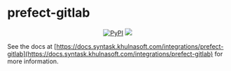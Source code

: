 # prefect-gitlab

<p align="center">
    <a href="https://pypi.python.org/pypi/prefect-gitlab/" alt="PyPI version">
        <img alt="PyPI" src="https://img.shields.io/pypi/v/prefect-gitlab?color=26272B&labelColor=090422"></a>
    <a href="https://pepy.tech/badge/prefect-gitlab/" alt="Downloads">
        <img src="https://img.shields.io/pypi/dm/prefect-gitlab?color=26272B&labelColor=090422" /></a>
</p>

See the docs at [https://docs.syntask.khulnasoft.com/integrations/prefect-gitlab](https://docs.syntask.khulnasoft.com/integrations/prefect-gitlab) for more information.
